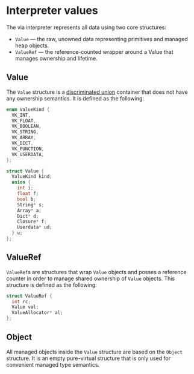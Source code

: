 # Interpreter values

The via interpreter represents all data using two core structures:
- `Value` — the raw, unowned data representing primitives and managed heap objects.
- `ValueRef` — the reference-counted wrapper around a Value that manages ownership and lifetime.

## Value

The `Value` structure is a [discriminated union]() container that does not have any ownership semantics. It is defined as the following:

```cpp
enum ValueKind {
  VK_INT,
  VK_FLOAT,
  VK_BOOLEAN,
  VK_STRING,
  VK_ARRAY,
  VK_DICT,
  VK_FUNCTION,
  VK_USERDATA,
};

struct Value {
  ValueKind kind;
  union {
    int i;
    float f;
    bool b;
    String* s;
    Array* a;
    Dict* d;
    Closure* f;
    Userdata* ud;
  } u;
};
```

## ValueRef

`ValueRef`s are structures that wrap `Value` objects and posses a reference counter in order to manage shared ownership of `Value` objects. This structure is defined as the following:

```cpp
struct ValueRef {
  int rc;
  Value val;
  ValueAllocator* al;
};
```

## Object

All managed objects inside the `Value` structure are based on the `Object` structure. It is an empty pure-virtual structure that is only used for convenient managed type semantics. 
